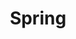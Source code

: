 ---
layout: "writing_by_category"
category: "Spring"

# url에 대문자 섞이면 post와 연결이 안됨
permalink: "/writing/category/spring/"

## Logo 이미지 경로
header-img: "assets/img/categoryLogo/Spring.png"

## Logo 동영상 경로
# header-video: "assets/video/JavaScript.mp4"

title: "Spring"
---